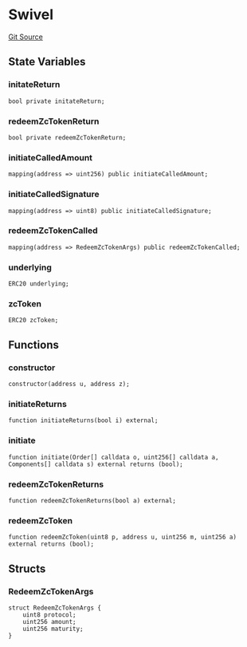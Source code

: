# Swivel
[Git Source](https://github.com/Swivel-Finance/illuminate/blob/29a4038ae0d0795d36640f068da3ac5c1dd43806/src/mocks/Swivel.sol)


## State Variables
### initateReturn

```solidity
bool private initateReturn;
```


### redeemZcTokenReturn

```solidity
bool private redeemZcTokenReturn;
```


### initiateCalledAmount

```solidity
mapping(address => uint256) public initiateCalledAmount;
```


### initiateCalledSignature

```solidity
mapping(address => uint8) public initiateCalledSignature;
```


### redeemZcTokenCalled

```solidity
mapping(address => RedeemZcTokenArgs) public redeemZcTokenCalled;
```


### underlying

```solidity
ERC20 underlying;
```


### zcToken

```solidity
ERC20 zcToken;
```


## Functions
### constructor


```solidity
constructor(address u, address z);
```

### initiateReturns


```solidity
function initiateReturns(bool i) external;
```

### initiate


```solidity
function initiate(Order[] calldata o, uint256[] calldata a, Components[] calldata s) external returns (bool);
```

### redeemZcTokenReturns


```solidity
function redeemZcTokenReturns(bool a) external;
```

### redeemZcToken


```solidity
function redeemZcToken(uint8 p, address u, uint256 m, uint256 a) external returns (bool);
```

## Structs
### RedeemZcTokenArgs

```solidity
struct RedeemZcTokenArgs {
    uint8 protocol;
    uint256 amount;
    uint256 maturity;
}
```

